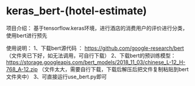 # keras_bert-(hotel-estimate)

项目介绍：
基于tensorflow.keras环境，进行酒店的消费用户的评价进行分类，使用bert进行预先

使用说明：
1、下载bert源代码 ： https://github.com/google-research/bert  （文件夹已下好，如无法调用，可自行下载）
2、下载bert的预训练模型：https://storage.googleapis.com/bert_models/2018_11_03/chinese_L-12_H-768_A-12.zip
（文件太大，需要自行下载，下载后解压后把文件复制粘贴到bert文件夹中）
3、可直接运行use_bert.py即可

